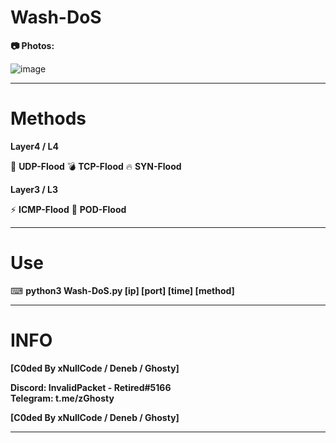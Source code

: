 # Wash-DoS

__📷 Photos:__

![image](https://user-images.githubusercontent.com/79161850/119704984-42949300-be26-11eb-8e8c-f232400ade0a.png)

****

# Methods

**Layer4 / L4**

🧨 __UDP-Flood__
💣 __TCP-Flood__
🔥 __SYN-Flood__

**Layer3 / L3**

⚡ __ICMP-Flood__
👀 __POD-Flood__

****

# Use

⌨ __python3 Wash-DoS.py [ip] [port] [time] [method]__

****
# INFO

**__[C0ded By xNullCode / Deneb / Ghosty]__**
                        
__Discord: InvalidPacket - Retired#5166__    
__Telegram: t.me/zGhosty__       

**__[C0ded By xNullCode / Deneb / Ghosty]__**

****
